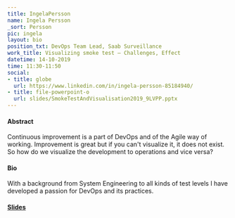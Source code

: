 ```yaml
---
title: IngelaPersson
name: Ingela Persson
_sort: Persson
pic: ingela
layout: bio
position_txt: DevOps Team Lead, Saab Surveillance
work_title: Visualizing smoke test – Challenges, Effect
datetime: 14-10-2019
time: 11:30-11:50
social:
- title: globe
  url: https://www.linkedin.com/in/ingela-persson-85184940/
- title: file-powerpoint-o
  url: slides/SmokeTestAndVisualisation2019_9LVPP.pptx
---
```


#### Abstract

Continuous improvement is a part of DevOps and of the Agile way of working. Improvement is great but if you can't visualize it, it does not exist. So how do we visualize the development to operations and vice versa?

#### Bio

With a background from System Engineering to all kinds of test levels I have developed a passion for DevOps and its practices.

#### [Slides](slides/SmokeTestAndVisualisation2019_9LVPP.pptx)
